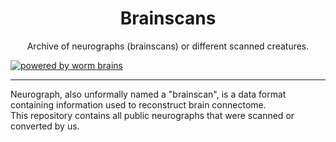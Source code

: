 <div align="center"><h1>Brainscans</h1><p>Archive of neurographs (brainscans) or different scanned creatures.</p></div>

[![powered by worm brains](https://img.shields.io/badge/powered%20by-worm%20brains-0077ff?style=for-the-badge&logo=python&logoColor=%230077ff)](https://github.com/vivarium-brain/brainscans/blob/main/caenorhabditis_elegans)

---
Neurograph, also unformally named a "brainscan", is a data format containing information used to reconstruct brain connectome. \
This repository contains all public neurographs that were scanned or converted by us.

